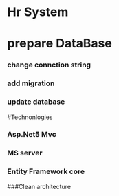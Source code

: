 # Hr System
# prepare DataBase 
### change connction string 
### add migration 
### update database

#Technonlogies 
### Asp.Net5 Mvc
### MS server
### Entity Framework core 
###Clean architecture

